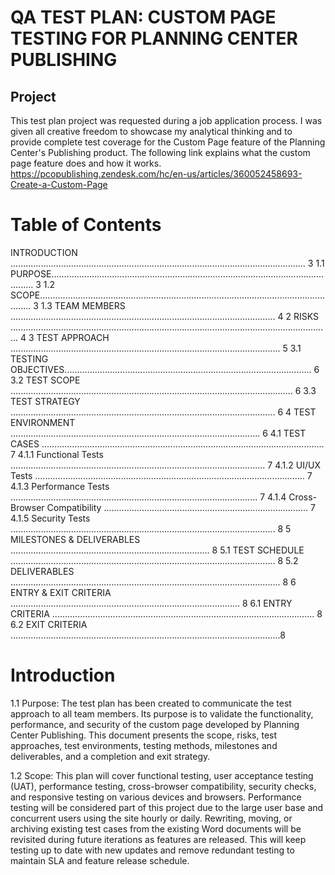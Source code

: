 # QA TEST PLAN: CUSTOM PAGE TESTING FOR PLANNING CENTER PUBLISHING

## Project
This test plan project was requested during a job application process. I was given all creative freedom to showcase my analytical thinking and to provide complete test coverage for the Custom Page feature of the Planning Center's Publishing product.
The following link explains what the custom page feature does and how it works. 
https://pcopublishing.zendesk.com/hc/en-us/articles/360052458693-Create-a-Custom-Page

# Table of Contents
INTRODUCTION ..................................................................................................................... 3
1.1 PURPOSE..................................................................................................................... 3
1.2 SCOPE......................................................................................................................... 3
1.3 TEAM MEMBERS ......................................................................................................... 4
2 RISKS ............................................................................................................................... 4
3 TEST APPROACH ........................................................................................................... 5
3.1 TESTING OBJECTIVES.................................................................................................. 6
3.2 TEST SCOPE ................................................................................................................ 6
3.3 TEST STRATEGY ......................................................................................................... 6
4 TEST ENVIRONMENT ................................................................................................... 6
4.1 TEST CASES ................................................................................................................ 7
4.1.1 Functional Tests ..................................................................................................... 7
4.1.2 UI/UX Tests ........................................................................................................... 7
4.1.3 Performance Tests .................................................................................................. 7
4.1.4 Cross-Browser Compatibility ................................................................................. 7
4.1.5 Security Tests ......................................................................................................... 8
5 MILESTONES & DELIVERABLES ............................................................................... 8
5.1 TEST SCHEDULE ......................................................................................................... 8
5.2 DELIVERABLES ........................................................................................................... 8
6 ENTRY & EXIT CRITERIA ........................................................................................... 8
6.1 ENTRY CRITERIA ........................................................................................................ 8
6.2 EXIT CRITERIA ...........................................................................................................8

# Introduction
1.1 Purpose:
The test plan has been created to communicate the test approach to all team members. Its purpose is to validate the functionality, performance, and security of the custom page developed by Planning Center Publishing. This document presents the scope, risks, test approaches, test environments, testing methods, milestones and deliverables, and a completion and exit strategy.

1.2 Scope:
This plan will cover functional testing, user acceptance testing (UAT), performance testing, cross-browser compatibility, security checks, and responsive testing on various devices and browsers.
Performance testing will be considered part of this project due to the large user base and concurrent users using the site hourly or daily.
Rewriting, moving, or archiving existing test cases from the existing Word documents will be revisited during future iterations as features are released. This will keep testing up to date with new updates and remove redundant testing to maintain SLA and feature release schedule.

